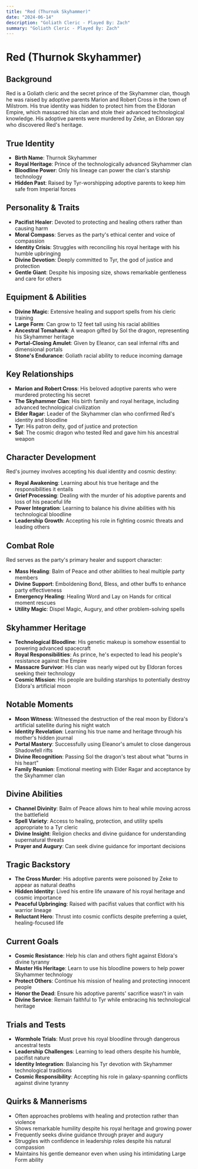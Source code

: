 ```yaml
---
title: "Red (Thurnok Skyhammer)"
date: "2024-06-14"
description: "Goliath Cleric - Played By: Zach"
summary: "Goliath Cleric - Played By: Zach"
---
```


# Red (Thurnok Skyhammer)

## Background
Red is a Goliath cleric and the secret prince of the Skyhammer clan, though he was raised by adoptive parents Marion and Robert Cross in the town of Milstrom. His true identity was hidden to protect him from the Eldoran Empire, which massacred his clan and stole their advanced technological knowledge. His adoptive parents were murdered by Zeke, an Eldoran spy who discovered Red's heritage.

## True Identity
- **Birth Name**: Thurnok Skyhammer
- **Royal Heritage**: Prince of the technologically advanced Skyhammer clan
- **Bloodline Power**: Only his lineage can power the clan's starship technology
- **Hidden Past**: Raised by Tyr-worshipping adoptive parents to keep him safe from Imperial forces

## Personality & Traits
- **Pacifist Healer**: Devoted to protecting and healing others rather than causing harm
- **Moral Compass**: Serves as the party's ethical center and voice of compassion
- **Identity Crisis**: Struggles with reconciling his royal heritage with his humble upbringing
- **Divine Devotion**: Deeply committed to Tyr, the god of justice and protection
- **Gentle Giant**: Despite his imposing size, shows remarkable gentleness and care for others

## Equipment & Abilities
- **Divine Magic**: Extensive healing and support spells from his cleric training
- **Large Form**: Can grow to 12 feet tall using his racial abilities
- **Ancestral Tomahawk**: A weapon gifted by Sol the dragon, representing his Skyhammer heritage
- **Portal-Closing Amulet**: Given by Eleanor, can seal infernal rifts and dimensional portals
- **Stone's Endurance**: Goliath racial ability to reduce incoming damage

## Key Relationships
- **Marion and Robert Cross**: His beloved adoptive parents who were murdered protecting his secret
- **The Skyhammer Clan**: His birth family and royal heritage, including advanced technological civilization
- **Elder Ragar**: Leader of the Skyhammer clan who confirmed Red's identity and bloodline
- **Tyr**: His patron deity, god of justice and protection
- **Sol**: The cosmic dragon who tested Red and gave him his ancestral weapon

## Character Development
Red's journey involves accepting his dual identity and cosmic destiny:
- **Royal Awakening**: Learning about his true heritage and the responsibilities it entails
- **Grief Processing**: Dealing with the murder of his adoptive parents and loss of his peaceful life
- **Power Integration**: Learning to balance his divine abilities with his technological bloodline
- **Leadership Growth**: Accepting his role in fighting cosmic threats and leading others

## Combat Role
Red serves as the party's primary healer and support character:
- **Mass Healing**: Balm of Peace and other abilities to heal multiple party members
- **Divine Support**: Emboldening Bond, Bless, and other buffs to enhance party effectiveness
- **Emergency Healing**: Healing Word and Lay on Hands for critical moment rescues
- **Utility Magic**: Dispel Magic, Augury, and other problem-solving spells

## Skyhammer Heritage
- **Technological Bloodline**: His genetic makeup is somehow essential to powering advanced spacecraft
- **Royal Responsibilities**: As prince, he's expected to lead his people's resistance against the Empire
- **Massacre Survivor**: His clan was nearly wiped out by Eldoran forces seeking their technology
- **Cosmic Mission**: His people are building starships to potentially destroy Eldora's artificial moon

## Notable Moments
- **Moon Witness**: Witnessed the destruction of the real moon by Eldora's artificial satellite during his night watch
- **Identity Revelation**: Learning his true name and heritage through his mother's hidden journal
- **Portal Mastery**: Successfully using Eleanor's amulet to close dangerous Shadowfell rifts
- **Divine Recognition**: Passing Sol the dragon's test about what "burns in his heart"
- **Family Reunion**: Emotional meeting with Elder Ragar and acceptance by the Skyhammer clan

## Divine Abilities
- **Channel Divinity**: Balm of Peace allows him to heal while moving across the battlefield
- **Spell Variety**: Access to healing, protection, and utility spells appropriate to a Tyr cleric
- **Divine Insight**: Religion checks and divine guidance for understanding supernatural threats
- **Prayer and Augury**: Can seek divine guidance for important decisions

## Tragic Backstory
- **The Cross Murder**: His adoptive parents were poisoned by Zeke to appear as natural deaths
- **Hidden Identity**: Lived his entire life unaware of his royal heritage and cosmic importance
- **Peaceful Upbringing**: Raised with pacifist values that conflict with his warrior lineage
- **Reluctant Hero**: Thrust into cosmic conflicts despite preferring a quiet, healing-focused life

## Current Goals
- **Cosmic Resistance**: Help his clan and others fight against Eldora's divine tyranny
- **Master His Heritage**: Learn to use his bloodline powers to help power Skyhammer technology
- **Protect Others**: Continue his mission of healing and protecting innocent people
- **Honor the Dead**: Ensure his adoptive parents' sacrifice wasn't in vain
- **Divine Service**: Remain faithful to Tyr while embracing his technological heritage

## Trials and Tests
- **Wormhole Trials**: Must prove his royal bloodline through dangerous ancestral tests
- **Leadership Challenges**: Learning to lead others despite his humble, pacifist nature
- **Identity Integration**: Balancing his Tyr devotion with Skyhammer technological traditions
- **Cosmic Responsibility**: Accepting his role in galaxy-spanning conflicts against divine tyranny

## Quirks & Mannerisms
- Often approaches problems with healing and protection rather than violence
- Shows remarkable humility despite his royal heritage and growing power
- Frequently seeks divine guidance through prayer and augury
- Struggles with confidence in leadership roles despite his natural compassion
- Maintains his gentle demeanor even when using his intimidating Large Form ability